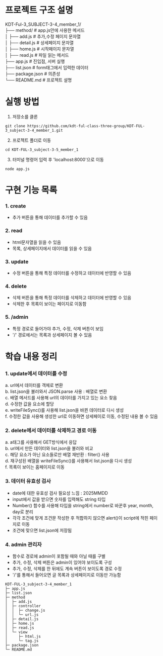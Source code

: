 # 프로젝트 구조 설명
KDT-Ful-3_SUBJECT-3-4_member_1/  
├── method/ # app.js안에 사용한 메서드  
│   ├── add.js # 추가,수정 페이지 문자열  
│   ├── detail.js # 상세페이지 문자열  
│   ├── home.js # 시작페이지 문자열  
│   ├── read.js # 파일 읽는 메서드  
├── app.js # 진입점, 서버 실행  
├── list.json # form태그에서 입력한 데이터  
├── package.json # 의존성  
└── README.md # 프로젝트 설명  

# 실행 방법
1. 저장소를 클론  
```
git clone https://github.com/kdt-ful-class-three-group/KDT-FUL-3_subject-3-4_member_1.git
```

2. 프로젝트 폴더로 이동  
```
cd KDT-FUL-3_subject-3-5_member_1
```

3. 터미널 명령어 입력 후 'localhost:8000'으로 이동  
```
node app.js
```

# 구현 기능 목록
### 1. create
- 추가 버튼을 통해 데이터를 추가할 수 있음

### 2. read
- html문자열을 읽을 수 있음
- 목록, 상세페이지에서 데이터를 읽을 수 있음

### 3. update
- 수정 버튼을 통해 특정 데이터를 수정하고 데이터에 반영할 수 있음

### 4. delete
- 삭제 버튼을 통해 특정 데이터를 삭제하고 데이터에 반영할 수 있음
- 삭제한 후 목록이 보이는 페이지로 이동함

### 5. /admin
- 특정 경로로 들어가야 추가, 수정, 삭제 버튼이 보임
- '/' 경로에서는 목록과 상세페이지 볼 수 있음

# 학습 내용 정리
### 1. update에서 데이터를 수정
a. url에서 데이터를 객체로 변환  
b. list.json을 불러와서 JSON.parse 사용 : 배열로 변환  
c. 배열 메서드를 사용해 url의 데이터를 가지고 있는 요소 찾음  
d. 수정한 값을 요소에 할당  
e. writeFileSync()를 사용해 list.json을 바뀐 데이터로 다시 생성  
f. 수정한 값을 사용해 생성한 url로 이동하면 상세페이로 이동, 수정된 내용 볼 수 있음  

### 2. delete에서 데이터를 삭제하고 경로 이동
a. a태그를 사용해서 GET방식에서 응답  
b. url에서 만든 데이터와 list.json을 불러와 비교  
c. 해당 요소가 아닌 요소들로만 배열 재반환 : filter() 사용  
d. 재구성된 배열을 writeFileSync()를 사용해서 list.json을 다시 생성  
f. 목록이 보이는 홈페이지로 이동  

### 3. 데이터 유효성 검사
- date에 대한 유효성 검사 필요성 느낌 : 2025MMDD
- input에서 값을 받으면 숫자를 입력해도 string 타입
- Number() 함수를 사용해 타입을 string에서 number로 바꾼후 year, month, day로 분리
- 각각 조건에 맞게 조건문 작성한 후 적합하지 않으면 alert()이 script에 적힌 페이지로 이동
- 조건에 맞으면 list.json에 저장됨

### 4. admin 관리자
- 함수로 경로에 admin이 포함될 때와 아닐 때를 구별
- 추가, 수정, 삭제 버튼은 admin이 있어야 보이도록 구성
- 추가, 수정, 삭제를 한 뒤에도 계속 버튼이 보이도록 경로 수정
- '/'를 통해서 들어오면 글 목록과 상세페이지로 이동만 가능함
```
KDT-FUL-3_subject-3-4_member_1
├─ app.js
├─ list.json
├─ method
│  ├─ add.js
│  ├─ controller
│  │  ├─ change.js
│  │  └─ url.js
│  ├─ detail.js
│  ├─ home.js
│  ├─ read.js
│  └─ view
│     ├─ html.js
│     └─ tag.js
├─ package.json
└─ README.md

```